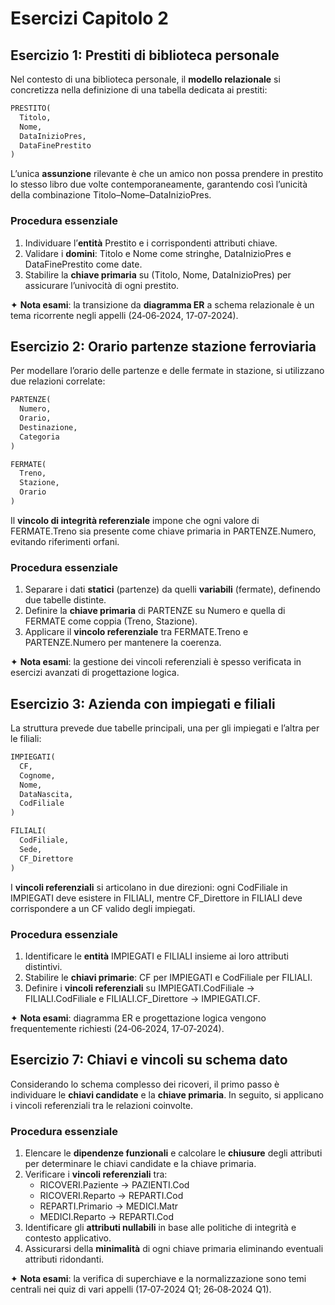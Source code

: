 # Esercizi Capitolo 2

## Esercizio 1: Prestiti di biblioteca personale

Nel contesto di una biblioteca personale, il **modello relazionale** si concretizza nella definizione di una tabella dedicata ai prestiti:

```sql
PRESTITO(
  Titolo,
  Nome,
  DataInizioPres,
  DataFinePrestito
)
```

L’unica **assunzione** rilevante è che un amico non possa prendere in prestito lo stesso libro due volte contemporaneamente, garantendo così l’unicità della combinazione Titolo–Nome–DataInizioPres.

### Procedura essenziale

1. Individuare l’**entità** Prestito e i corrispondenti attributi chiave.
2. Validare i **domini**: Titolo e Nome come stringhe, DataInizioPres e DataFinePrestito come date.
3. Stabilire la **chiave primaria** su (Titolo, Nome, DataInizioPres) per assicurare l’univocità di ogni prestito.

✦ **Nota esami**: la transizione da **diagramma ER** a schema relazionale è un tema ricorrente negli appelli (24‑06‑2024, 17‑07‑2024). 

## Esercizio 2: Orario partenze stazione ferroviaria

Per modellare l’orario delle partenze e delle fermate in stazione, si utilizzano due relazioni correlate:

```sql
PARTENZE(
  Numero,
  Orario,
  Destinazione,
  Categoria
)

FERMATE(
  Treno,
  Stazione,
  Orario
)
```

Il **vincolo di integrità referenziale** impone che ogni valore di FERMATE.Treno sia presente come chiave primaria in PARTENZE.Numero, evitando riferimenti orfani.

### Procedura essenziale

1. Separare i dati **statici** (partenze) da quelli **variabili** (fermate), definendo due tabelle distinte.
2. Definire la **chiave primaria** di PARTENZE su Numero e quella di FERMATE come coppia (Treno, Stazione).
3. Applicare il **vincolo referenziale** tra FERMATE.Treno e PARTENZE.Numero per mantenere la coerenza.

✦ **Nota esami**: la gestione dei vincoli referenziali è spesso verificata in esercizi avanzati di progettazione logica.  

## Esercizio 3: Azienda con impiegati e filiali

La struttura prevede due tabelle principali, una per gli impiegati e l’altra per le filiali:

```sql
IMPIEGATI(
  CF,
  Cognome,
  Nome,
  DataNascita,
  CodFiliale
)

FILIALI(
  CodFiliale,
  Sede,
  CF_Direttore
)
```

I **vincoli referenziali** si articolano in due direzioni: ogni CodFiliale in IMPIEGATI deve esistere in FILIALI, mentre CF_Direttore in FILIALI deve corrispondere a un CF valido degli impiegati.

### Procedura essenziale

1. Identificare le **entità** IMPIEGATI e FILIALI insieme ai loro attributi distintivi.
2. Stabilire le **chiavi primarie**: CF per IMPIEGATI e CodFiliale per FILIALI.
3. Definire i **vincoli referenziali** su IMPIEGATI.CodFiliale → FILIALI.CodFiliale e FILIALI.CF_Direttore → IMPIEGATI.CF.

✦ **Nota esami**: diagramma ER e progettazione logica vengono frequentemente richiesti (24‑06‑2024, 17‑07‑2024).  

## Esercizio 7: Chiavi e vincoli su schema dato

Considerando lo schema complesso dei ricoveri, il primo passo è individuare le **chiavi candidate** e la **chiave primaria**. In seguito, si applicano i vincoli referenziali tra le relazioni coinvolte.

### Procedura essenziale

1. Elencare le **dipendenze funzionali** e calcolare le **chiusure** degli attributi per determinare le chiavi candidate e la chiave primaria.
2. Verificare i **vincoli referenziali** tra:
   - RICOVERI.Paziente → PAZIENTI.Cod  
   - RICOVERI.Reparto → REPARTI.Cod  
   - REPARTI.Primario → MEDICI.Matr  
   - MEDICI.Reparto → REPARTI.Cod  
3. Identificare gli **attributi nullabili** in base alle politiche di integrità e contesto applicativo.
4. Assicurarsi della **minimalità** di ogni chiave primaria eliminando eventuali attributi ridondanti.

✦ **Nota esami**: la verifica di superchiave e la normalizzazione sono temi centrali nei quiz di vari appelli (17‑07‑2024 Q1; 26‑08‑2024 Q1).  
